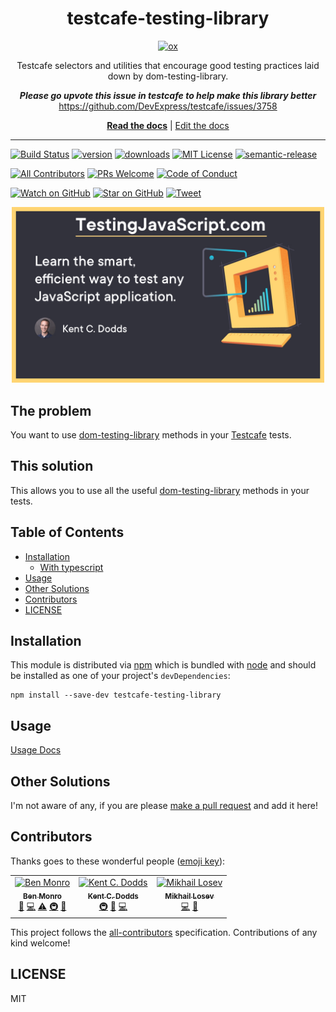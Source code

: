 <div align="center">
<h1>testcafe-testing-library</h1>

<a href="https://www.emojione.com/emoji/1f402">
<img height="80" width="80" alt="ox" src="https://raw.githubusercontent.com/testing-library/testcafe-testing-library/master/other/ox.png" />

</a>

<p>Testcafe selectors and utilities that encourage good testing practices laid down by dom-testing-library.</p>

**_Please go upvote this issue in testcafe to help make this library better_** https://github.com/DevExpress/testcafe/issues/3758

[**Read the docs**](https://testing-library.com/docs/testcafe-testing-library/intro) | [Edit the docs](https://github.com/alexkrolick/testing-library-docs)

</div>

<hr />

[![Build Status][build-badge]][build]
[![version][version-badge]][package]
[![downloads][downloads-badge]][npmtrends]
[![MIT License][license-badge]][license]
[![semantic-release](https://img.shields.io/badge/%20%20%F0%9F%93%A6%F0%9F%9A%80-semantic--release-e10079.svg)](https://github.com/semantic-release/semantic-release)

[![All Contributors](https://img.shields.io/badge/all_contributors-3-orange.svg?style=flat-square)](#contributors)
[![PRs Welcome][prs-badge]][prs]
[![Code of Conduct][coc-badge]][coc]

[![Watch on GitHub][github-watch-badge]][github-watch]
[![Star on GitHub][github-star-badge]][github-star]
[![Tweet][twitter-badge]][twitter]

<div align="center">
<a href="https://testingjavascript.com">
<img width="500" alt="TestingJavaScript.com Learn the smart, efficient way to test any JavaScript application." src="https://raw.githubusercontent.com/kentcdodds/cypress-testing-library/master/other/testingjavascript.jpg" />
</a>
</div>

## The problem

You want to use [dom-testing-library](https://github.com/kentcdodds/dom-testing-library) methods in your [Testcafe][testcafe] tests.

## This solution

This allows you to use all the useful [dom-testing-library](https://github.com/kentcdodds/dom-testing-library) methods in your tests.

## Table of Contents

<!-- START doctoc generated TOC please keep comment here to allow auto update -->
<!-- DON'T EDIT THIS SECTION, INSTEAD RE-RUN doctoc TO UPDATE -->

- [Installation](#installation)
  - [With typescript](#with-typescript)
- [Usage](#usage)
- [Other Solutions](#other-solutions)
- [Contributors](#contributors)
- [LICENSE](#license)

<!-- END doctoc generated TOC please keep comment here to allow auto update -->

## Installation

This module is distributed via [npm][npm] which is bundled with [node][node] and
should be installed as one of your project's `devDependencies`:

```
npm install --save-dev testcafe-testing-library
```

## Usage

[Usage Docs](https://testing-library.com/docs/testcafe-testing-library/intro#usage)

## Other Solutions

I'm not aware of any, if you are please [make a pull request][prs] and add it
here!

## Contributors

Thanks goes to these wonderful people ([emoji key](https://allcontributors.org/docs/en/emoji-key)):

<!-- ALL-CONTRIBUTORS-LIST:START - Do not remove or modify this section -->
<!-- prettier-ignore -->
<table><tr><td align="center"><a href="https://github.com/benmonro"><img src="https://avatars3.githubusercontent.com/u/399236?v=4" width="100px;" alt="Ben Monro"/><br /><sub><b>Ben Monro</b></sub></a><br /><a href="https://github.com/testing-library/testcafe-testing-library/commits?author=benmonro" title="Documentation">📖</a> <a href="https://github.com/testing-library/testcafe-testing-library/commits?author=benmonro" title="Code">💻</a> <a href="https://github.com/testing-library/testcafe-testing-library/commits?author=benmonro" title="Tests">⚠️</a> <a href="#infra-benmonro" title="Infrastructure (Hosting, Build-Tools, etc)">🚇</a> <a href="#ideas-benmonro" title="Ideas, Planning, & Feedback">🤔</a></td><td align="center"><a href="https://kentcdodds.com"><img src="https://avatars0.githubusercontent.com/u/1500684?v=4" width="100px;" alt="Kent C. Dodds"/><br /><sub><b>Kent C. Dodds</b></sub></a><br /><a href="#infra-kentcdodds" title="Infrastructure (Hosting, Build-Tools, etc)">🚇</a> <a href="#ideas-kentcdodds" title="Ideas, Planning, & Feedback">🤔</a> <a href="https://github.com/testing-library/testcafe-testing-library/commits?author=kentcdodds" title="Code">💻</a></td> <td align="center"><a href="https://twitter.com/miherlosev"><img src="https://avatars2.githubusercontent.com/u/4133518?v=4" width="100px;" alt="Mikhail Losev"/><br /><sub><b>Mikhail Losev</b></sub></a><br /><a href="https://github.com/testing-library/testcafe-testing-library/commits?author=miherlosev" title="Code">💻</a> <a href="#question-miherlosev" title="Answering Questions">💬</a></td></tr></table>

<!-- ALL-CONTRIBUTORS-LIST:END -->

This project follows the [all-contributors](https://github.com/all-contributors/all-contributors) specification. Contributions of any kind welcome!

## LICENSE

MIT

[npm]: https://www.npmjs.com/
[node]: https://nodejs.org
[build-badge]: https://img.shields.io/travis/testing-library/testcafe-testing-library.svg?style=flat-square
[build]: https://travis-ci.org/testing-library/testcafe-testing-library
[coverage]: https://codecov.io/github/testing-library/testcafe-testing-library
[version-badge]: https://img.shields.io/npm/v/testcafe-testing-library.svg?style=flat-square
[package]: https://www.npmjs.com/package/testcafe-testing-library
[downloads-badge]: https://img.shields.io/npm/dm/testcafe-testing-library.svg?style=flat-square
[npmtrends]: http://www.npmtrends.com/testcafe-testing-library
[license-badge]: https://img.shields.io/npm/l/testcafe-testing-library.svg?style=flat-square
[license]: https://github.com/testing-library/testcafe-testing-library/blob/master/LICENSE
[prs-badge]: https://img.shields.io/badge/PRs-welcome-brightgreen.svg?style=flat-square
[prs]: http://makeapullrequest.com
[donate-badge]: https://img.shields.io/badge/$-support-green.svg?style=flat-square
[coc-badge]: https://img.shields.io/badge/code%20of-conduct-ff69b4.svg?style=flat-square
[coc]: https://github.com/testing-library/testcafe-testing-library/blob/master/other/CODE_OF_CONDUCT.md
[github-watch-badge]: https://img.shields.io/github/watchers/testing-library/testcafe-testing-library.svg?style=social
[github-watch]: https://github.com/testing-library/testcafe-testing-library/watchers
[github-star-badge]: https://img.shields.io/github/stars/testing-library/testcafe-testing-library.svg?style=social
[github-star]: https://github.com/testing-library/testcafe-testing-library/stargazers
[twitter]: https://twitter.com/intent/tweet?text=Check%20out%20testcafe-testing-library%20by%20%40benmonro%20https%3A%2F%2Fgithub.com%2Ftesting-library%2Ftestcafe-testing-library%20%F0%9F%91%8D
[twitter-badge]: https://img.shields.io/twitter/url/https/github.com/testing-library/testcafe-testing-library.svg?style=social
[emojis]: https://github.com/benmonro/all-contributors#emoji-key
[all-contributors]: https://github.com/all-contributors/all-contributors
[dom-testing-library]: https://github.com/testing-library/dom-testing-library
[testcafe]: https://devexpress.github.io/testcafe/
